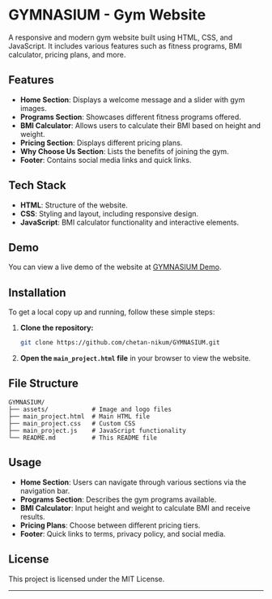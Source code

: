

# GYMNASIUM - Gym Website

A responsive and modern gym website built using HTML, CSS, and JavaScript. It includes various features such as fitness programs, BMI calculator, pricing plans, and more.

## Features
- **Home Section**: Displays a welcome message and a slider with gym images.
- **Programs Section**: Showcases different fitness programs offered.
- **BMI Calculator**: Allows users to calculate their BMI based on height and weight.
- **Pricing Section**: Displays different pricing plans.
- **Why Choose Us Section**: Lists the benefits of joining the gym.
- **Footer**: Contains social media links and quick links.

## Tech Stack
- **HTML**: Structure of the website.
- **CSS**: Styling and layout, including responsive design.
- **JavaScript**: BMI calculator functionality and interactive elements.

## Demo
You can view a live demo of the website at [GYMNASIUM Demo](https://chetan-nikum.github.io/GYMNASIUM).

## Installation

To get a local copy up and running, follow these simple steps:

1. **Clone the repository:**

    ```bash
    git clone https://github.com/chetan-nikum/GYMNASIUM.git
    ```

2. **Open the `main_project.html` file** in your browser to view the website.

## File Structure

```plaintext
GYMNASIUM/
├── assets/            # Image and logo files
├── main_project.html  # Main HTML file
├── main_project.css   # Custom CSS
├── main_project.js    # JavaScript functionality
└── README.md          # This README file
```

## Usage
- **Home Section**: Users can navigate through various sections via the navigation bar.
- **Programs Section**: Describes the gym programs available.
- **BMI Calculator**: Input height and weight to calculate BMI and receive results.
- **Pricing Plans**: Choose between different pricing tiers.
- **Footer**: Quick links to terms, privacy policy, and social media.


## License

This project is licensed under the MIT License.

---
